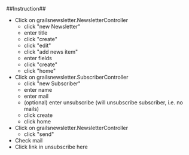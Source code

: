 ##Instruction##

- Click on grailsnewsletter.NewsletterController
    - click "new Newsletter"
    - enter title
    - click "create"
    - click "edit"
    - click "add news item"
    - enter fields
    - click "create"
    - click "home"
- Click on grailsnewsletter.SubscriberController
    - click "new Subscriber"
    - enter name
    - enter mail
    - (optional) enter unsubscribe (will unsubscribe subscriber, i.e. no mails)
    - click create
    - click home
- Click on grailsnewsletter.NewsletterController
    - click "send"
- Check mail
- Click link in unsubscribe here
